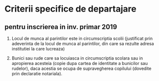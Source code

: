 # Criterii specifice de departajare

## pentru inscrierea in inv. primar 2019

1.  Locul de munca al parintilor este in circumscriptia scolii (justificat prin adeverinta de la locul de munca al parintilor, din care sa rezulte adresa institutiei la care lucreaza)

2.  Bunici sau rude care sa locuiasca in circumscriptia scolara sau in apropierea acesteia (copie dupa cartea de identitate a bunicilor sau rudelor), daca acestia se ocupa de supravegherea copilului (dovedite prin declaratie notariala).

